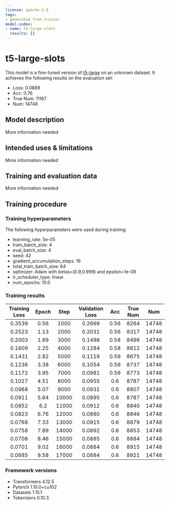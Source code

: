```yaml
---
license: apache-2.0
tags:
- generated_from_trainer
model-index:
- name: t5-large-slots
  results: []
---
```


<!-- This model card has been generated automatically according to the information the Trainer had access to. You
should probably proofread and complete it, then remove this comment. -->

# t5-large-slots

This model is a fine-tuned version of [t5-large](https://huggingface.co/t5-large) on an unknown dataset.
It achieves the following results on the evaluation set:
- Loss: 0.0889
- Acc: 0.76
- True Num: 11167
- Num: 14748

## Model description

More information needed

## Intended uses & limitations

More information needed

## Training and evaluation data

More information needed

## Training procedure

### Training hyperparameters

The following hyperparameters were used during training:
- learning_rate: 5e-05
- train_batch_size: 4
- eval_batch_size: 4
- seed: 42
- gradient_accumulation_steps: 16
- total_train_batch_size: 64
- optimizer: Adam with betas=(0.9,0.999) and epsilon=1e-08
- lr_scheduler_type: linear
- num_epochs: 10.0

### Training results

| Training Loss | Epoch | Step  | Validation Loss | Acc  | True Num | Num   |
|:-------------:|:-----:|:-----:|:---------------:|:----:|:--------:|:-----:|
| 0.3539        | 0.56  | 1000  | 0.2669          | 0.56 | 8264     | 14748 |
| 0.2523        | 1.13  | 2000  | 0.2031          | 0.56 | 8317     | 14748 |
| 0.2003        | 1.69  | 3000  | 0.1498          | 0.58 | 8496     | 14748 |
| 0.1609        | 2.25  | 4000  | 0.1284          | 0.58 | 8612     | 14748 |
| 0.1431        | 2.82  | 5000  | 0.1119          | 0.59 | 8675     | 14748 |
| 0.1236        | 3.38  | 6000  | 0.1054          | 0.59 | 8737     | 14748 |
| 0.1172        | 3.95  | 7000  | 0.0981          | 0.59 | 8773     | 14748 |
| 0.1027        | 4.51  | 8000  | 0.0955          | 0.6  | 8787     | 14748 |
| 0.0968        | 5.07  | 9000  | 0.0931          | 0.6  | 8807     | 14748 |
| 0.0911        | 5.64  | 10000 | 0.0895          | 0.6  | 8787     | 14748 |
| 0.0852        | 6.2   | 11000 | 0.0912          | 0.6  | 8840     | 14748 |
| 0.0823        | 6.76  | 12000 | 0.0880          | 0.6  | 8846     | 14748 |
| 0.0768        | 7.33  | 13000 | 0.0915          | 0.6  | 8879     | 14748 |
| 0.0758        | 7.89  | 14000 | 0.0892          | 0.6  | 8853     | 14748 |
| 0.0708        | 8.46  | 15000 | 0.0885          | 0.6  | 8884     | 14748 |
| 0.0701        | 9.02  | 16000 | 0.0884          | 0.6  | 8915     | 14748 |
| 0.0685        | 9.58  | 17000 | 0.0884          | 0.6  | 8921     | 14748 |


### Framework versions

- Transformers 4.12.5
- Pytorch 1.10.0+cu102
- Datasets 1.15.1
- Tokenizers 0.10.3
